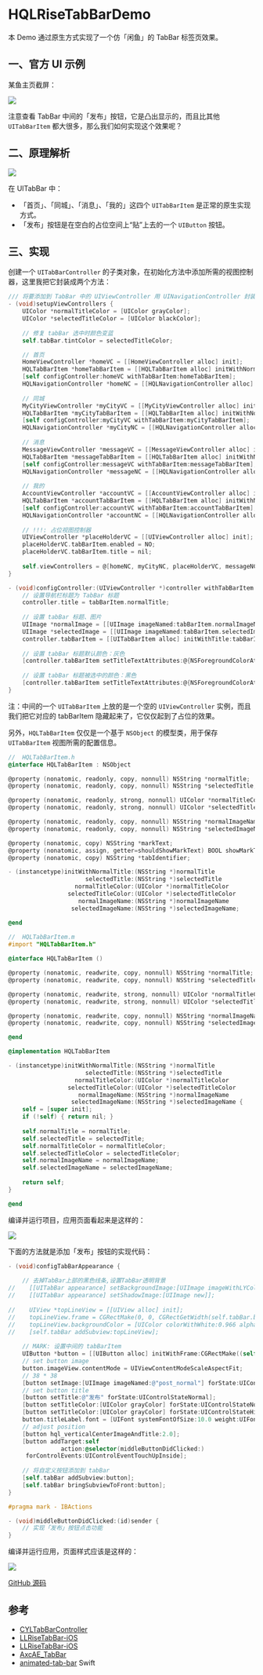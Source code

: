 # HQLRiseTabBarDemo
本 Demo 通过原生方式实现了一个仿「闲鱼」的 TabBar 标签页效果。

## 一、官方 UI 示例

某鱼主页截屏：

![](https://upload-images.jianshu.io/upload_images/2648731-72f2acd767a501be.jpeg?imageMogr2/auto-orient/strip%7CimageView2/2/w/300)

注意查看 TabBar 中间的「发布」按钮，它是凸出显示的，而且比其他 `UITabBarItem` 都大很多，那么我们如何实现这个效果呢？


## 二、原理解析

![](https://upload-images.jianshu.io/upload_images/2648731-4928e573deb0b7ae.png?imageMogr2/auto-orient/strip%7CimageView2/2/w/300)

在 UITabBar 中：

* 「首页」、「同城」、「消息」、「我的」这四个 `UITabBarItem` 是正常的原生实现方式。
* 「发布」按钮是在空白的占位空间上“贴”上去的一个 `UIButton` 按钮。


## 三、实现

创建一个 `UITabBarController` 的子类对象，在初始化方法中添加所需的视图控制器，这里我把它封装成两个方法：

```Objective-C
/// 将要添加到 TabBar 中的 UIViewController 用 UINavigationController 封装后再添加
- (void)setupViewControllers {
    UIColor *normalTitleColor = [UIColor grayColor];
    UIColor *selectedTitleColor = [UIColor blackColor];
    
    // 修复 tabBar 选中时颜色变蓝
    self.tabBar.tintColor = selectedTitleColor;

    // 首页
    HomeViewController *homeVC = [[HomeViewController alloc] init];
    HQLTabBarItem *homeTabBarItem = [[HQLTabBarItem alloc] initWithNormalTitle:@"首页" selectedTitle:@"首页" normalTitleColor:normalTitleColor selectedTitleColor:selectedTitleColor normalImageName:@"home_normal" selectedImageName:@"home_highlight"];
    [self configController:homeVC withTabBarItem:homeTabBarItem];
    HQLNavigationController *homeNC = [[HQLNavigationController alloc] initWithRootViewController:homeVC];
    
    // 同城
    MyCityViewController *myCityVC = [[MyCityViewController alloc] init];
    HQLTabBarItem *myCityTabBarItem = [[HQLTabBarItem alloc] initWithNormalTitle:@"同城" selectedTitle:@"同城" normalTitleColor:normalTitleColor selectedTitleColor:selectedTitleColor normalImageName:@"mycity_normal" selectedImageName:@"mycity_highlight"];
    [self configController:myCityVC withTabBarItem:myCityTabBarItem];
    HQLNavigationController *myCityNC = [[HQLNavigationController alloc] initWithRootViewController:myCityVC];
    
    // 消息
    MessageViewController *messageVC = [[MessageViewController alloc] init];
    HQLTabBarItem *messageTabBarItem = [[HQLTabBarItem alloc] initWithNormalTitle:@"消息" selectedTitle:@"消息" normalTitleColor:normalTitleColor selectedTitleColor:selectedTitleColor normalImageName:@"message_normal" selectedImageName:@"message_highlight"];
    [self configController:messageVC withTabBarItem:messageTabBarItem];
    HQLNavigationController *messageNC = [[HQLNavigationController alloc] initWithRootViewController:messageVC];
    
    // 我的
    AccountViewController *accountVC = [[AccountViewController alloc] init];
    HQLTabBarItem *accountTabBarItem = [[HQLTabBarItem alloc] initWithNormalTitle:@"我的" selectedTitle:@"消息" normalTitleColor:normalTitleColor selectedTitleColor:selectedTitleColor normalImageName:@"account_normal" selectedImageName:@"account_highlight"];
    [self configController:accountVC withTabBarItem:accountTabBarItem];
    HQLNavigationController *accountNC = [[HQLNavigationController alloc] initWithRootViewController:accountVC];
    
    // !!!: 占位视图控制器
    UIViewController *placeHolderVC = [[UIViewController alloc] init];
    placeHolderVC.tabBarItem.enabled = NO;
    placeHolderVC.tabBarItem.title = nil;
    
    self.viewControllers = @[homeNC, myCityNC, placeHolderVC, messageNC, accountNC];
}

- (void)configController:(UIViewController *)controller withTabBarItem:(HQLTabBarItem *)tabBarItem {
    // 设置导航栏标题为 TabBar 标题
    controller.title = tabBarItem.normalTitle;
    
    // 设置 tabBar 标题、图片
    UIImage *normalImage = [[UIImage imageNamed:tabBarItem.normalImageName] imageWithRenderingMode:UIImageRenderingModeAlwaysOriginal];
    UIImage *selectedImage = [[UIImage imageNamed:tabBarItem.selectedImageName] imageWithRenderingMode:UIImageRenderingModeAlwaysOriginal];
    controller.tabBarItem = [[UITabBarItem alloc] initWithTitle:tabBarItem.normalTitle image:normalImage selectedImage:selectedImage];
    
    // 设置 tabBar 标题默认颜色：灰色
    [controller.tabBarItem setTitleTextAttributes:@{NSForegroundColorAttributeName: tabBarItem.normalTitleColor} forState:UIControlStateNormal];
    
    // 设置 tabBar 标题被选中的颜色：黑色
    [controller.tabBarItem setTitleTextAttributes:@{NSForegroundColorAttributeName: tabBarItem.selectedTitleColor} forState:UIControlStateSelected];
}
```
注：中间的一个 `UITabBarItem` 上放的是一个空的 `UIViewController` 实例，而且我们把它对应的 tabBarItem 隐藏起来了，它仅仅起到了占位的效果。

另外，`HQLTabBarItem` 仅仅是一个基于 `NSObject` 的模型类，用于保存 `UITabBarItem` 视图所需的配置信息。

```Objective-C
//  HQLTabBarItem.h
@interface HQLTabBarItem : NSObject

@property (nonatomic, readonly, copy, nonnull) NSString *normalTitle;
@property (nonatomic, readonly, copy, nonnull) NSString *selectedTitle;

@property (nonatomic, readonly, strong, nonnull) UIColor *normalTitleColor;
@property (nonatomic, readonly, strong, nonnull) UIColor *selectedTitleColor;

@property (nonatomic, readonly, copy, nonnull) NSString *normalImageName;
@property (nonatomic, readonly, copy, nonnull) NSString *selectedImageName;

@property (nonatomic, copy) NSString *markText;
@property (nonatomic, assign, getter=shouldShowMarkText) BOOL showMarkText;
@property (nonatomic, copy) NSString *tabIdentifier;

- (instancetype)initWithNormalTitle:(NSString *)normalTitle
                      selectedTitle:(NSString *)selectedTitle
                   normalTitleColor:(UIColor *)normalTitleColor
                 selectedTitleColor:(UIColor *)selectedTitleColor
                    normalImageName:(NSString *)normalImageName
                  selectedImageName:(NSString *)selectedImageName;

@end
  
//  HQLTabBarItem.m
#import "HQLTabBarItem.h"

@interface HQLTabBarItem ()

@property (nonatomic, readwrite, copy, nonnull) NSString *normalTitle;
@property (nonatomic, readwrite, copy, nonnull) NSString *selectedTitle;

@property (nonatomic, readwrite, strong, nonnull) UIColor *normalTitleColor;
@property (nonatomic, readwrite, strong, nonnull) UIColor *selectedTitleColor;

@property (nonatomic, readwrite, copy, nonnull) NSString *normalImageName;
@property (nonatomic, readwrite, copy, nonnull) NSString *selectedImageName;

@end

@implementation HQLTabBarItem

- (instancetype)initWithNormalTitle:(NSString *)normalTitle
                      selectedTitle:(NSString *)selectedTitle
                   normalTitleColor:(UIColor *)normalTitleColor
                 selectedTitleColor:(UIColor *)selectedTitleColor
                    normalImageName:(NSString *)normalImageName
                  selectedImageName:(NSString *)selectedImageName {
    self = [super init];
    if (!self) { return nil; }
    
    self.normalTitle = normalTitle;
    self.selectedTitle = selectedTitle;
    self.normalTitleColor = normalTitleColor;
    self.selectedTitleColor = selectedTitleColor;
    self.normalImageName = normalImageName;
    self.selectedImageName = selectedImageName;
    
    return self;
}

@end
```

编译并运行项目，应用页面看起来是这样的：

![](https://tva1.sinaimg.cn/large/008eGmZEgy1gmuc698minj30g00hywfg.jpg)

下面的方法就是添加「发布」按钮的实现代码：

```Objective-C  
- (void)configTabBarAppearance {
    
    // 去掉TabBar上部的黑色线条,设置TabBar透明背景
//    [[UITabBar appearance] setBackgroundImage:[UIImage imageWithLYColor:[UIColor clearColor]]];
//    [[UITabBar appearance] setShadowImage:[UIImage new]];
        
//    UIView *topLineView = [[UIView alloc] init];
//    topLineView.frame = CGRectMake(0, 0, CGRectGetWidth(self.tabBar.bounds), 1);
//    topLineView.backgroundColor = [UIColor colorWithWhite:0.966 alpha:1.000];
//    [self.tabBar addSubview:topLineView];
    
    // MARK: 设置中间的 tabBarItem
    UIButton *button = [[UIButton alloc] initWithFrame:CGRectMake((self.tabBar.bounds.size.width - 55) / 2, self.tabBar.bounds.size.height - 88, 55, 100)];
    // set button image
    button.imageView.contentMode = UIViewContentModeScaleAspectFit;
    // 38 * 38
    [button setImage:[UIImage imageNamed:@"post_normal"] forState:UIControlStateNormal];
    // set button title
    [button setTitle:@"发布" forState:UIControlStateNormal];
    [button setTitleColor:[UIColor grayColor] forState:UIControlStateNormal];
    [button setTitleColor:[UIColor grayColor] forState:UIControlStateHighlighted];
    button.titleLabel.font = [UIFont systemFontOfSize:10.0 weight:UIFontWeightBold];
    // adjust position
    [button hql_verticalCenterImageAndTitle:2.0];
    [button addTarget:self
               action:@selector(middleButtonDidClicked:)
     forControlEvents:UIControlEventTouchUpInside];
    
    // 将自定义按钮添加到 tabBar
    [self.tabBar addSubview:button];
    [self.tabBar bringSubviewToFront:button];
}

#pragma mark - IBActions

- (void)middleButtonDidClicked:(id)sender {
    // 实现「发布」按钮点击功能
}
```

编译并运行应用，页面样式应该是这样的：

![](https://tva1.sinaimg.cn/large/008eGmZEgy1gmucc1y5e9j30g00ghq2x.jpg)



[GitHub 源码](https://github.com/Andy0570/iOS-Samples/tree/master/Framework_UIKit/UITabBarController/HQLRiseTabBarDemo)



## 参考

* [CYLTabBarController](https://github.com/ChenYilong/CYLTabBarController)
* [LLRiseTabBar-iOS](https://github.com/NoCodeNoWife/LLRiseTabBar-iOS)
* [LLRiseTabBar-iOS](https://github.com/lianleven/LLRiseTabBar-iOS)
* [AxcAE_TabBar](https://github.com/axclogo/AxcAE_TabBar)
* [animated-tab-bar](https://github.com/Ramotion/animated-tab-bar) Swift